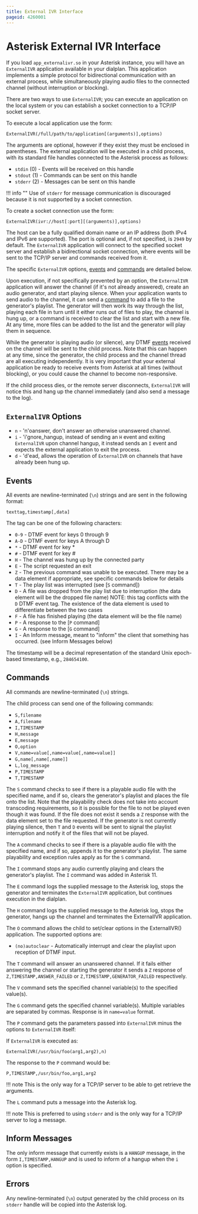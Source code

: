 ```yaml
---
title: External IVR Interface
pageid: 4260001
---
```


# Asterisk External IVR Interface

If you load `app_externalivr.so` in your Asterisk instance, you will have an `ExternalIVR` application available in your dialplan. This application implements a simple protocol for bidirectional communication with an external process, while simultaneously playing audio files to the connected channel (without interruption or blocking).

There are two ways to use `ExternalIVR`; you can execute an application on the local system or you can establish a socket connection to a TCP/IP socket server.

To execute a local application use the form:

```
ExternalIVR(/full/path/to/application[(arguments)],options)

```

The arguments are optional, however if they exist they must be enclosed in parentheses. The external application will be executed in a child process, with its standard file handles connected to the Asterisk process as follows:

* `stdin` (0) - Events will be received on this handle
* `stdout` (1) - Commands can be sent on this handle
* `stderr` (2) - Messages can be sent on this handle




!!! info ""
    Use of `stderr` for message communication is discouraged because it is not supported by a socket connection.

      
[//]: # (end-info)



To create a socket connection use the form:

```
ExternalIVR(ivr://host[:port][(arguments)],options)

```

The host can be a fully qualified domain name or an IP address (both IPv4 and IPv6 are supported). The port is optional and, if not specified, is `2949` by default. The `ExternalIVR` application will connect to the specified socket server and establish a bidirectional socket connection, where events will be sent to the TCP/IP server and commands received from it.

The specific `ExternalIVR` options, [events](#events) and [commands](#commands) are detailed below.

Upon execution, if not specifically prevented by an option, the `ExternalIVR` application will answer the channel (if it's not already answered), create an audio generator, and start playing silence. When your application wants to send audio to the channel, it can send a [command](#commands) to add a file to the generator's playlist. The generator will then work its way through the list, playing each file in turn until it either runs out of files to play, the channel is hung up, or a command is received to clear the list and start with a new file. At any time, more files can be added to the list and the generator will play them in sequence.

While the generator is playing audio (or silence), any DTMF [events](#events) received on the channel will be sent to the child process. Note that this can happen at any time, since the generator, the child process and the channel thread are all executing independently. It is very important that your external application be ready to receive events from Asterisk at all times (without blocking), or you could cause the channel to become non-responsive.

If the child process dies, or the remote server disconnects, `ExternalIVR` will notice this and hang up the channel immediately (and also send a message to the log).

## `ExternalIVR` Options

* `n` - 'n'oanswer, don't answer an otherwise unanswered channel.
* `i` - 'i'gnore_hangup, instead of sending an `H` event and exiting `ExternalIVR` upon channel hangup, it instead sends an `I` event and expects the external application to exit the process.
* `d` - 'd'ead, allows the operation of `ExternalIVR` on channels that have already been hung up.

## Events

All events are newline-terminated (`\n`) strings and are sent in the following format:

```
texttag,timestamp[,data]

```

The tag can be one of the following characters:

* `0-9` - DTMF event for keys 0 through 9
* `A-D` - DTMF event for keys A through D
* `*` - DTMF event for key \*
* `#` - DTMF event for key #
* `H` - The channel was hung up by the connected party
* `E` - The script requested an exit
* `Z` - The previous command was unable to be executed. There may be a data element if appropriate, see specific commands below for details
* `T` - The play list was interrupted (see [`S` command])
* `D` - A file was dropped from the play list due to interruption (the data element will be the dropped file name) NOTE: this tag conflicts with the `D` DTMF event tag. The existence of the data element is used to differentiate between the two cases
* `F` - A file has finished playing (the data element will be the file name)
* `P` - A response to the [`P` command]
* `G` - A response to the [`G` command]
* `I` - An Inform message, meant to "inform" the client that something has occurred. (see Inform Messages below)

The timestamp will be a decimal representation of the standard Unix epoch-based timestamp, e.g., `284654100`.

## Commands

All commands are newline-terminated (`\n`) strings.

The child process can send one of the following commands:

* `S,filename`
* `A,filename`
* `I,TIMESTAMP`
* `H,message`
* `E,message`
* `O,option`
* `V,name=value[,name=value[,name=value]]`
* `G,name[,name[,name]]`
* `L,log_message`
* `P,TIMESTAMP`
* `T,TIMESTAMP`


The `S` command checks to see if there is a playable audio file with the specified name, and if so, clears the generator's playlist and places the file onto the list. Note that the playability check does not take into account transcoding requirements, so it is possible for the file to not be played even though it was found. If the file does not exist it sends a `Z` response with the data element set to the file requested. If the generator is not currently playing silence, then `T` and `D` events will be sent to signal the playlist interruption and notify it of the files that will not be played.


The `A` command checks to see if there is a playable audio file with the specified name, and if so, appends it to the generator's playlist. The same playability and exception rules apply as for the `S` command.


The `I` command stops any audio currently playing and clears the generator's playlist. The `I` command was added in Asterisk 11.


The `E` command logs the supplied message to the Asterisk log, stops the generator and terminates the `ExternalIVR` application, but continues execution in the dialplan.


The `H` command logs the supplied message to the Asterisk log, stops the generator, hangs up the channel and terminates the ExternalIVR application.


The `O` command allows the child to set/clear options in the ExternalIVR() application. The supported options are:

* `(no)autoclear` - Automatically interrupt and clear the playlist upon reception of DTMF input.


The `T` command will answer an unanswered channel. If it fails either answering the channel or starting the generator it sends a `Z` response of `Z,TIMESTAMP,ANSWER_FAILED` or `Z,TIMESTAMP,GENERATOR_FAILED` respectively.


The `V` command sets the specified channel variable(s) to the specified value(s).


The `G` command gets the specified channel variable(s). Multiple variables are separated by commas. Response is in `name=value` format.


The `P` command gets the parameters passed into `ExternalIVR` minus the options to `ExternalIVR` itself:

If `ExternalIVR` is executed as:

```
ExternalIVR(/usr/bin/foo(arg1,arg2),n)

```

The response to the `P` command would be:

```
P,TIMESTAMP,/usr/bin/foo,arg1,arg2

```



!!! note 
    This is the only way for a TCP/IP server to be able to get retrieve the arguments.

      
[//]: # (end-note)




The `L` command puts a message into the Asterisk log.




!!! note 
    This is preferred to using `stderr` and is the only way for a TCP/IP server to log a message.

      
[//]: # (end-note)


## Inform Messages

The only inform message that currently exists is a `HANGUP` message, in the form `I,TIMESTAMP,HANGUP` and is used to inform of a hangup when the `i` option is specified.

## Errors

Any newline-terminated (`\n`) output generated by the child process on its `stderr` handle will be copied into the Asterisk log.

